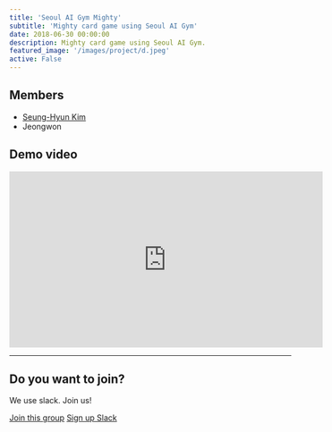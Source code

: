 ```yaml
---
title: 'Seoul AI Gym Mighty'
subtitle: 'Mighty card game using Seoul AI Gym'
date: 2018-06-30 00:00:00
description: Mighty card game using Seoul AI Gym.
featured_image: '/images/project/d.jpeg'
active: False
---
```


## Members

* [Seung-Hyun Kim](https://www.github.com/ayo79)
* Jeongwon


## Demo video

<iframe width="560" height="315" src="https://www.youtube.com/embed/M3GCt8evGkQ" frameborder="0" allow="accelerometer; autoplay; encrypted-media; gyroscope; picture-in-picture" allowfullscreen></iframe>

---

## Do you want to join?

We use slack. Join us!

<a href="https://seoulai.slack.com/messages/CB4V2L9L5" class="button button--large">Join this group</a>
<a href="https://seoulai.herokuapp.com/" class="button button--large">Sign up Slack</a>
